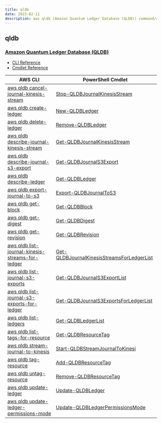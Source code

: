 ```yaml
---
title: qldb
date: 2023-02-11
description: aws qldb (Amazon Quantum Ledger Database (QLDB)) command/cmdlet list.
---
```


## qldb

### [Amazon Quantum Ledger Database (QLDB)](https://aws.amazon.com/qldb/)

* [CLI Reference](https://docs.aws.amazon.com/cli/latest/reference/qldb/index.html)
* [Cmdlet Reference](https://docs.aws.amazon.com/powershell/latest/reference/items/QLDB_cmdlets.html)

|AWS CLI|PowerShell Cmdlet|
|----|----|
|[aws qldb cancel-journal-kinesis-stream](https://docs.aws.amazon.com/cli/latest/reference/qldb/cancel-journal-kinesis-stream.html)|[Stop-QLDBJournalKinesisStream](https://docs.aws.amazon.com/powershell/latest/reference/items/Stop-QLDBJournalKinesisStream.html)|
|[aws qldb create-ledger](https://docs.aws.amazon.com/cli/latest/reference/qldb/create-ledger.html)|[New-QLDBLedger](https://docs.aws.amazon.com/powershell/latest/reference/items/New-QLDBLedger.html)|
|[aws qldb delete-ledger](https://docs.aws.amazon.com/cli/latest/reference/qldb/delete-ledger.html)|[Remove-QLDBLedger](https://docs.aws.amazon.com/powershell/latest/reference/items/Remove-QLDBLedger.html)|
|[aws qldb describe-journal-kinesis-stream](https://docs.aws.amazon.com/cli/latest/reference/qldb/describe-journal-kinesis-stream.html)|[Get-QLDBJournalKinesisStream](https://docs.aws.amazon.com/powershell/latest/reference/items/Get-QLDBJournalKinesisStream.html)|
|[aws qldb describe-journal-s3-export](https://docs.aws.amazon.com/cli/latest/reference/qldb/describe-journal-s3-export.html)|[Get-QLDBJournalS3Export](https://docs.aws.amazon.com/powershell/latest/reference/items/Get-QLDBJournalS3Export.html)|
|[aws qldb describe-ledger](https://docs.aws.amazon.com/cli/latest/reference/qldb/describe-ledger.html)|[Get-QLDBLedger](https://docs.aws.amazon.com/powershell/latest/reference/items/Get-QLDBLedger.html)|
|[aws qldb export-journal-to-s3](https://docs.aws.amazon.com/cli/latest/reference/qldb/export-journal-to-s3.html)|[Export-QLDBJournalToS3](https://docs.aws.amazon.com/powershell/latest/reference/items/Export-QLDBJournalToS3.html)|
|[aws qldb get-block](https://docs.aws.amazon.com/cli/latest/reference/qldb/get-block.html)|[Get-QLDBBlock](https://docs.aws.amazon.com/powershell/latest/reference/items/Get-QLDBBlock.html)|
|[aws qldb get-digest](https://docs.aws.amazon.com/cli/latest/reference/qldb/get-digest.html)|[Get-QLDBDigest](https://docs.aws.amazon.com/powershell/latest/reference/items/Get-QLDBDigest.html)|
|[aws qldb get-revision](https://docs.aws.amazon.com/cli/latest/reference/qldb/get-revision.html)|[Get-QLDBRevision](https://docs.aws.amazon.com/powershell/latest/reference/items/Get-QLDBRevision.html)|
|[aws qldb list-journal-kinesis-streams-for-ledger](https://docs.aws.amazon.com/cli/latest/reference/qldb/list-journal-kinesis-streams-for-ledger.html)|[Get-QLDBJournalKinesisStreamsForLedgerList](https://docs.aws.amazon.com/powershell/latest/reference/items/Get-QLDBJournalKinesisStreamsForLedgerList.html)|
|[aws qldb list-journal-s3-exports](https://docs.aws.amazon.com/cli/latest/reference/qldb/list-journal-s3-exports.html)|[Get-QLDBJournalS3ExportList](https://docs.aws.amazon.com/powershell/latest/reference/items/Get-QLDBJournalS3ExportList.html)|
|[aws qldb list-journal-s3-exports-for-ledger](https://docs.aws.amazon.com/cli/latest/reference/qldb/list-journal-s3-exports-for-ledger.html)|[Get-QLDBJournalS3ExportsForLedgerList](https://docs.aws.amazon.com/powershell/latest/reference/items/Get-QLDBJournalS3ExportsForLedgerList.html)|
|[aws qldb list-ledgers](https://docs.aws.amazon.com/cli/latest/reference/qldb/list-ledgers.html)|[Get-QLDBLedgerList](https://docs.aws.amazon.com/powershell/latest/reference/items/Get-QLDBLedgerList.html)|
|[aws qldb list-tags-for-resource](https://docs.aws.amazon.com/cli/latest/reference/qldb/list-tags-for-resource.html)|[Get-QLDBResourceTag](https://docs.aws.amazon.com/powershell/latest/reference/items/Get-QLDBResourceTag.html)|
|[aws qldb stream-journal-to-kinesis](https://docs.aws.amazon.com/cli/latest/reference/qldb/stream-journal-to-kinesis.html)|[Start-QLDBStreamJournalToKinesi](https://docs.aws.amazon.com/powershell/latest/reference/items/Start-QLDBStreamJournalToKinesi.html)|
|[aws qldb tag-resource](https://docs.aws.amazon.com/cli/latest/reference/qldb/tag-resource.html)|[Add-QLDBResourceTag](https://docs.aws.amazon.com/powershell/latest/reference/items/Add-QLDBResourceTag.html)|
|[aws qldb untag-resource](https://docs.aws.amazon.com/cli/latest/reference/qldb/untag-resource.html)|[Remove-QLDBResourceTag](https://docs.aws.amazon.com/powershell/latest/reference/items/Remove-QLDBResourceTag.html)|
|[aws qldb update-ledger](https://docs.aws.amazon.com/cli/latest/reference/qldb/update-ledger.html)|[Update-QLDBLedger](https://docs.aws.amazon.com/powershell/latest/reference/items/Update-QLDBLedger.html)|
|[aws qldb update-ledger-permissions-mode](https://docs.aws.amazon.com/cli/latest/reference/qldb/update-ledger-permissions-mode.html)|[Update-QLDBLedgerPermissionsMode](https://docs.aws.amazon.com/powershell/latest/reference/items/Update-QLDBLedgerPermissionsMode.html)|

